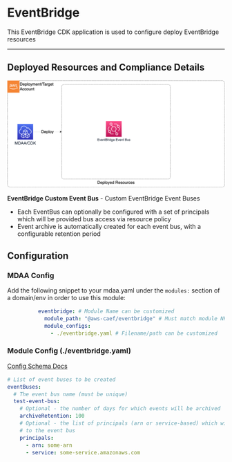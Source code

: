 # EventBridge

This EventBridge CDK application is used to configure deploy EventBridge resources
***

## Deployed Resources and Compliance Details

![EventBridge](../../../constructs/L3/utility/eventbridge-l3-construct/docs/EventBridge.png)

**EventBridge Custom Event Bus** - Custom EventBridge Event Buses
  
* Each EventBus can optionally be configured with a set of principals which will be provided bus access via resource policy
* Event archive is automatically created for each event bus, with a configurable retention period

## Configuration

### MDAA Config

Add the following snippet to your mdaa.yaml under the `modules:` section of a domain/env in order to use this module:

```yaml
          eventbridge: # Module Name can be customized
            module_path: "@aws-caef/eventbridge" # Must match module NPM package name
            module_configs:
              - ./eventbridge.yaml # Filename/path can be customized
```

### Module Config (./eventbridge.yaml)

[Config Schema Docs](SCHEMA.md)

```yaml
# List of event buses to be created
eventBuses:
  # The event bus name (must be unique)
  test-event-bus:
    # Optional - the number of days for which events will be archived
    archiveRetention: 100
    # Optional - the list of principals (arn or service-based) which will be granted PutEvent access
    # to the event bus
    principals:
      - arn: some-arn
      - service: some-service.amazonaws.com
```
